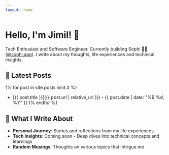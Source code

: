 ```yaml
---
layout: home
---
```


# Hello, I'm Jimil! 👋

Tech Enthusiast and Software Engineer. Currently building Sophi 👩‍💻 ([@sophi.app](https://sophi.app)). I write about my thoughts, life experiences and technical insights.

## 📝 Latest Posts

{% for post in site.posts limit:3 %}
- [{{ post.title }}]({{ post.url | relative_url }}) - {{ post.date | date: "%B %d, %Y" }}
{% endfor %}

## 🌱 What I Write About

- **Personal Journey**: Stories and reflections from my life experiences
- **Tech Insights**: Coming soon - Deep dives into technical concepts and learnings
- **Random Musings**: Thoughts on various topics that intrigue me 